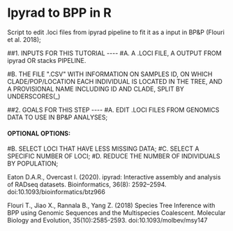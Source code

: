 # Ipyrad to BPP in R

Script to edit .loci files from ipyrad pipeline to fit it as a input in BP&P (Flouri et al. 2018);

##1. INPUTS FOR THIS TUTORIAL ----
#A. A .LOCI FILE, A OUTPUT FROM ipyrad OR stacks PIPELINE.

#B. THE FILE ".CSV" WITH INFORMATION ON SAMPLES ID, ON WHICH CLADE/POP/LOCATION EACH INDIVIDUAL IS LOCATED IN THE TREE, AND A PROVISIONAL NAME INCLUDING ID AND CLADE, SPLIT BY UNDERSCORES(_)


##2. GOALS FOR THIS STEP ----
#A. EDIT .LOCI FILES FROM GENOMICS DATA TO USE IN BP&P ANALYSES;
#### OPTIONAL OPTIONS:
#B. SELECT LOCI THAT HAVE LESS MISSING DATA;
#C. SELECT A SPECIFIC NUMBER OF LOCI;
#D. REDUCE THE NUMBER OF INDIVIDUALS BY POPULATION;


Eaton D.A.R., Overcast I. (2020). ipyrad: Interactive assembly and analysis of RADseq datasets. Bioinformatics, 36(8): 2592–2594. doi:10.1093/bioinformatics/btz966

Flouri T., Jiao X., Rannala B., Yang Z. (2018) Species Tree Inference with BPP using Genomic Sequences and the Multispecies Coalescent. Molecular Biology and Evolution, 35(10):2585-2593. doi:10.1093/molbev/msy147
